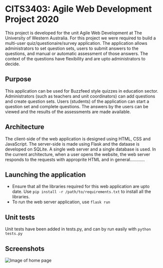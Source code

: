 # CITS3403: Agile Web Development Project 2020

This project is developed for the unit Agile Web Development at The University of Western Australia. For this project we were required to build a multi-user quiz/questionaire/survey application. The application allows administrators to set question sets, users to submit answers to the questions, and manual or automatic assessment of those answers. The context of the questions have flexibility and are upto administrators to decide.

## Purpose

This application can be used for Buzzfeed style quizzes in education sector. Administrators (such as teachers and unit coordinators) can add questions and create question sets. Users (students) of the application can start a question set and complete questions. The answers by the users can be viewed and the results of the assessments are made available.

## Architecture

The client-side of the web application is designed using HTML, CSS and JavaScript. The server-side is made using Flask and the dataase is developed on SQLite. A single web server and a single database is used. In the current architecture, when a user opens the website, the web server responds to the requests with approprite HTML and in general............


## Launching the application

- Ensure that all the libraries required for this web application are upto date. Use ```pip install -r /path/to/requirements.txt``` to install all the libraries.
- To run the web server application, use ```flask run```

## Unit tests

Unit tests have been added in tests.py, and can by run easily with ```python tests.py```

## Screenshots

![Image of home page](https://github.com/quasarswastik/CITS3403_Project-2/blob/master/IndexPage.jpg)

